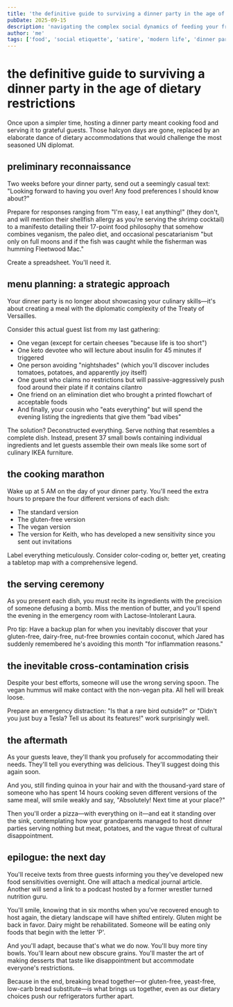```yaml
---
title: 'the definitive guide to surviving a dinner party in the age of dietary restrictions'
pubDate: 2025-09-15
description: 'navigating the complex social dynamics of feeding your friends without causing an incident'
author: 'me'
tags: ['food', 'social etiquette', 'satire', 'modern life', 'dinner parties']
---
```

# the definitive guide to surviving a dinner party in the age of dietary restrictions

Once upon a simpler time, hosting a dinner party meant cooking food and serving it to grateful guests. Those halcyon days are gone, replaced by an elaborate dance of dietary accommodations that would challenge the most seasoned UN diplomat.

## preliminary reconnaissance

Two weeks before your dinner party, send out a seemingly casual text: "Looking forward to having you over! Any food preferences I should know about?"

Prepare for responses ranging from "I'm easy, I eat anything!" (they don't, and will mention their shellfish allergy as you're serving the shrimp cocktail) to a manifesto detailing their 17-point food philosophy that somehow combines veganism, the paleo diet, and occasional pescatarianism "but only on full moons and if the fish was caught while the fisherman was humming Fleetwood Mac."

Create a spreadsheet. You'll need it.

## menu planning: a strategic approach

Your dinner party is no longer about showcasing your culinary skills—it's about creating a meal with the diplomatic complexity of the Treaty of Versailles.

Consider this actual guest list from my last gathering:
- One vegan (except for certain cheeses "because life is too short")
- One keto devotee who will lecture about insulin for 45 minutes if triggered
- One person avoiding "nightshades" (which you'll discover includes tomatoes, potatoes, and apparently joy itself)
- One guest who claims no restrictions but will passive-aggressively push food around their plate if it contains cilantro
- One friend on an elimination diet who brought a printed flowchart of acceptable foods
- And finally, your cousin who "eats everything" but will spend the evening listing the ingredients that give them "bad vibes"

The solution? Deconstructed everything. Serve nothing that resembles a complete dish. Instead, present 37 small bowls containing individual ingredients and let guests assemble their own meals like some sort of culinary IKEA furniture.

## the cooking marathon

Wake up at 5 AM on the day of your dinner party. You'll need the extra hours to prepare the four different versions of each dish:
- The standard version
- The gluten-free version
- The vegan version
- The version for Keith, who has developed a new sensitivity since you sent out invitations

Label everything meticulously. Consider color-coding or, better yet, creating a tabletop map with a comprehensive legend.

## the serving ceremony

As you present each dish, you must recite its ingredients with the precision of someone defusing a bomb. Miss the mention of butter, and you'll spend the evening in the emergency room with Lactose-Intolerant Laura.

Pro tip: Have a backup plan for when you inevitably discover that your gluten-free, dairy-free, nut-free brownies contain coconut, which Jared has suddenly remembered he's avoiding this month "for inflammation reasons."

## the inevitable cross-contamination crisis

Despite your best efforts, someone will use the wrong serving spoon. The vegan hummus will make contact with the non-vegan pita. All hell will break loose.

Prepare an emergency distraction: "Is that a rare bird outside?" or "Didn't you just buy a Tesla? Tell us about its features!" work surprisingly well.

## the aftermath

As your guests leave, they'll thank you profusely for accommodating their needs. They'll tell you everything was delicious. They'll suggest doing this again soon.

And you, still finding quinoa in your hair and with the thousand-yard stare of someone who has spent 14 hours cooking seven different versions of the same meal, will smile weakly and say, "Absolutely! Next time at your place?"

Then you'll order a pizza—with everything on it—and eat it standing over the sink, contemplating how your grandparents managed to host dinner parties serving nothing but meat, potatoes, and the vague threat of cultural disappointment.

## epilogue: the next day

You'll receive texts from three guests informing you they've developed new food sensitivities overnight. One will attach a medical journal article. Another will send a link to a podcast hosted by a former wrestler turned nutrition guru.

You'll smile, knowing that in six months when you've recovered enough to host again, the dietary landscape will have shifted entirely. Gluten might be back in favor. Dairy might be rehabilitated. Someone will be eating only foods that begin with the letter 'P'.

And you'll adapt, because that's what we do now. You'll buy more tiny bowls. You'll learn about new obscure grains. You'll master the art of making desserts that taste like disappointment but accommodate everyone's restrictions.

Because in the end, breaking bread together—or gluten-free, yeast-free, low-carb bread substitute—is what brings us together, even as our dietary choices push our refrigerators further apart.
